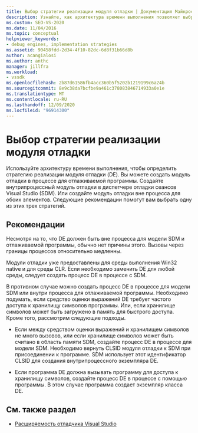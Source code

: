 ```yaml
---
title: Выбор стратегии реализации модуля отладки | Документация Майкрософт
description: Узнайте, как архитектура времени выполнения позволяет выбрать одну из нескольких стратегий реализации модуля отладки.
ms.custom: SEO-VS-2020
ms.date: 11/04/2016
ms.topic: conceptual
helpviewer_keywords:
- debug engines, implementation strategies
ms.assetid: 90458fdd-2d34-4f10-82dc-6d8f31b66d8b
author: acangialosi
ms.author: anthc
manager: jillfra
ms.workload:
- vssdk
ms.openlocfilehash: 2b87d61586fb4acc360b5f5202b1219199c6a24b
ms.sourcegitcommit: 8e9c38da7bcfbe9a461c378083846714933a0e1e
ms.translationtype: MT
ms.contentlocale: ru-RU
ms.lasthandoff: 12/09/2020
ms.locfileid: "96914300"
---
```

# <a name="choose-a-debug-engine-implementation-strategy"></a>Выбор стратегии реализации модуля отладки
Используйте архитектуру времени выполнения, чтобы определить стратегию реализации модуля отладки (DE). Вы можете создать модуль отладки в процессе для отлаживаемой программы. Создайте внутрипроцессный модуль отладки в диспетчере отладки сеансов Visual Studio (SDM). Или создайте модуль отладки вне процесса для обоих элементов. Следующие рекомендации помогут вам выбрать одну из этих трех стратегий.

## <a name="guidelines"></a>Рекомендации
 Несмотря на то, что DE должен быть вне процесса для модели SDM и отлаживаемой программы, обычно нет причины этого. Вызовы через границы процессов относительно медленны.

 Модули отладки уже предоставлены для среды выполнения Win32 native и для среды CLR. Если необходимо заменить DE для любой среды, следует создать процесс DE в процессе с SDM.

 В противном случае можно создать процесс DE в процессе для модели SDM или внутри процесса для отлаживаемой программы. Необходимо подумать, если средство оценки выражений DE требует частого доступа к хранилищу символов программы. Или, если хранилище символов может быть загружено в память для быстрого доступа. Кроме того, рассмотрим следующие подходы.

- Если между средством оценки выражений и хранилищем символов не много вызовов, или если хранилище символов может быть считано в область памяти SDM, создайте процесс DE в процессе для модели SDM. Необходимо вернуть CLSID модуля отладки к SDM при присоединении к программе. SDM использует этот идентификатор CLSID для создания внутрипроцессного экземпляра DE.

- Если программа DE должна вызывать программу для доступа к хранилищу символов, создайте процесс DE в процессе с помощью программы. В этом случае программа создает экземпляр класса DE.

## <a name="see-also"></a>См. также раздел
- [Расширяемость отладчика Visual Studio](../../extensibility/debugger/visual-studio-debugger-extensibility.md)
